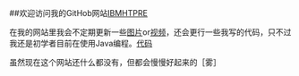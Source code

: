 ##欢迎访问我的GitHob网站[IBMHTPRE](https://github.com/IBMHTPRE/IBMHTPRE.github.io/edit/master/index.md)

在我的网站里我会不定期更新一些[图片]()or[视频]()，还会更行一些我写的代码，只不过我还是初学者目前在使用Java编程。[代码]()

虽然现在这个网站还什么都没有，但都会慢慢好起来的［雾］
